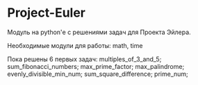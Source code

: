 # Project-Euler
Модуль на python'е с решениями задач для Проекта Эйлера.

Необходимые модули для работы:
math, time

Пока решены 6 первых задач:
multiples_of_3_and_5;
sum_fibonacci_numbers;
max_prime_factor;
max_palindrome;
evenly_divisible_min_num;
sum_square_difference;
prime_num;